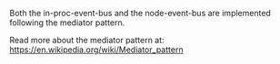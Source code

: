 Both the in-proc-event-bus and the node-event-bus are implemented following the mediator pattern.

Read more about the mediator pattern at:
https://en.wikipedia.org/wiki/Mediator_pattern